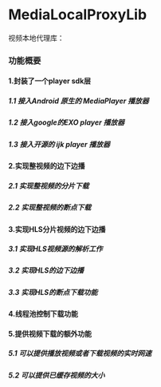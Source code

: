 # MediaLocalProxyLib
视频本地代理库：

### 功能概要
#### 1.封装了一个player sdk层
##### 1.1 接入Android 原生的 MediaPlayer 播放器
##### 1.2 接入google的EXO player 播放器
##### 1.3 接入开源的 ijk player 播放器
#### 2.实现整视频的边下边播
##### 2.1 实现整视频的分片下载
##### 2.2 实现整视频的断点下载
#### 3.实现HLS分片视频的边下边播
##### 3.1 实现HLS视频源的解析工作
##### 3.2 实现HLS的边下边播
##### 3.3 实现HLS的断点下载功能
#### 4.线程池控制下载功能
#### 5.提供视频下载的额外功能
##### 5.1 可以提供播放视频或者下载视频的实时网速
##### 5.2 可以提供已缓存视频的大小
